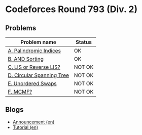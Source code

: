 # Codeforces Round 793 (Div. 2)

## Problems

|Problem name|Status|
|------------|---------|
| [A. Palindromic Indices](problems/A._Palindromic_Indices.md)|OK|
| [B. AND Sorting](problems/B._AND_Sorting.md)|OK|
| [C. LIS or Reverse LIS?](problems/C._LIS_or_Reverse_LIS_.md)|NOT OK|
| [D. Circular Spanning Tree](problems/D._Circular_Spanning_Tree.md)|NOT OK|
| [E. Unordered Swaps](problems/E._Unordered_Swaps.md)|NOT OK|
| [F. MCMF?](problems/F._MCMF_.md)|NOT OK|
## Blogs

- [Announcement (en)](blogs/Announcement_(en).md)
- [Tutorial (en)](blogs/Tutorial_(en).md)

